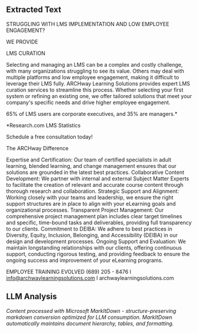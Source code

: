 ## Extracted Text
STRUGGLING WITH LMS IMPLEMENTATION AND
LOW EMPLOYEE ENGAGEMENT?

WE PROVIDE

LMS
CURATION

Selecting and managing an LMS can be a
complex and costly challenge, with many
organizations struggling to see its value. Others
may deal with multiple platforms and low
employee engagement, making it difficult to
leverage their LMS fully. ARCHway Learning
Solutions provides expert LMS curation services
to streamline this process. Whether selecting
your first system or refining an existing one, we
offer tailored solutions that meet your company's
specific needs and drive higher employee
engagement.

65% of LMS users are
corporate executives, and
35% are managers.*

*Research.com LMS Statistics

Schedule a free consultation today!

The ARCHway Difference

Expertise and Certification:
Our team of certified specialists in adult
learning, blended learning, and change
management ensures that our solutions are
grounded in the latest best practices.
Collaborative Content Development:
We partner with internal and external Subject
Matter Experts to facilitate the creation of
relevant and accurate course content through
thorough research and collaboration.
Strategic Support and Alignment:
Working closely with your teams and
leadership, we ensure the right support
structures are in place to align with your
eLearning goals and organizational processes.
Transparent Project Management:
Our comprehensive project management
plan includes clear target timelines and
specific, time-bound tasks and deliverables,
providing full transparency to our clients.
Commitment to DEIBA:
We adhere to best practices in Diversity,
Equity, Inclusion, Belonging, and Accessibility
(DEIBA) in our design and development
processes.
Ongoing Support and Evaluation:
We maintain longstanding relationships with
our clients, offering continuous support,
conducting rigorous testing, and providing
feedback to ensure the ongoing success and
improvement of your eLearning programs.

EMPLOYEE TRAINING EVOLVED
(689) 205 - 8476  I  info@archwaylearningsolutions.com  I archwaylearningsolutions.com



## LLM Analysis
*Content processed with Microsoft MarkItDown - structure-preserving markdown conversion optimized for LLM consumption. MarkItDown automatically maintains document hierarchy, tables, and formatting.*
